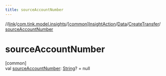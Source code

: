 ```yaml
---
title: sourceAccountNumber
---
```

//[link](../../../../../index.html)/[com.tink.model.insights](../../../index.html)/[[common]InsightAction](../../index.html)/[Data](../index.html)/[CreateTransfer](index.html)/[sourceAccountNumber](source-account-number.html)



# sourceAccountNumber



[common]\
val [sourceAccountNumber](source-account-number.html): [String](https://kotlinlang.org/api/latest/jvm/stdlib/kotlin/-string/index.html)? = null




